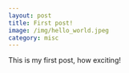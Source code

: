 ```yaml
---
layout: post
title: First post!
image: /img/hello_world.jpeg
category: misc
---
```


This is my first post, how exciting!
